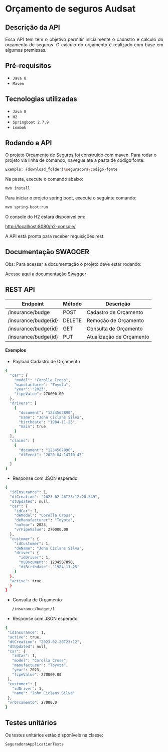 # Orçamento de seguros Audsat

## Descrição da API

<p align="justify">
  Essa API tem tem o objetivo permitir inicialmente o cadastro e cálculo do orçamento 
  de seguros. O cálculo do orçamento é realizado com base em algumas premissas.
</p>

## Pré-requisitos

- ``Java 8``
- ``Maven``

## Tecnologias utilizadas

- ``Java 8``
- ``H2``
- ``Springboot 2.7.9``
- ``Lombok``

## Rodando a API

O projeto Orçamento de Seguros foi construído com maven. 
Para rodar o projeto via linha de comando, navegue até a pasta de código fonte:
```sh
Exemplo: {download_folder}\seguradora\codigo-fonte
```

Na pasta, execute o comando abaixo:
```sh
mvn install
```

Para iniciar o projeto spring boot, execute o seguinte comando:
```sh
mvn spring-boot:run
```

O console do H2 estará disponível em:

<a href="http://localhost:8080/h2-console/" target="_blank">http://localhost:8080/h2-console/</a>

A API está pronta para receber requisições rest.

## Documentação SWAGGER

Obs: Para acessar a documentação o projeto deve estar rodando:

<a href="http://localhost:8080/swagger-ui.html" target="_blank">Acesse aqui a documentação Swagger</a>

## REST API
| Endpoint | Método| Descrição |
|----------|--------|------------|
| /insurance/budge | POST  | Cadastro de Orçamento |
| /insurance/budge{id} | DELETE  | Remoção de Orçamento |
| /insurance/budge{id} | GET  | Consulta de Orçamento |
| /insurance/budge{id} | PUT  | Atualização de Orçamento |

#### Exemplos
 - Payload Cadastro de Orçamento
```sh
{
  "car": {
    "model": "Corolla Cross",
    "manufacturer": "Toyota",
    "year": "2023",
    "fipeValue": 270000.00
  },
  "drivers": [
    {
      "document": "1234567890",
      "name": "John Ciclans Silva",
      "birthdate": "1984-11-25",
      "main": true
    }
  ],
  "claims": [
    {
      "document": "1234567890",
      "dtEvent": "2020-04-14T10:45"
    }
  ]
}
```

 - Response com JSON esperado:
```sh
{
  "idInsurance": 1,
  "dtCreation": "2023-02-26T23:12:20.549",
  "dtUpdated": null,
  "car": {
    "idCar": 1,
    "deModel": "Corolla Cross",
    "deManufacturer": "Toyota",
    "nuYear": 2023,
    "vrFipeValue": 270000.00
  },
  "customer": {
    "idCustomer": 1,
    "deName": "John Ciclans Silva",
    "driver": {
      "idDriver": 1,
      "nuDocument": 1234567890,
      "dtBirthdate": "1984-11-25"
    }
  },
  "active": true
  }
}
```

 - Consulta de Orçamento
 ```sh
	/insurance/budget/1
```

 - Response com JSON esperado:
 ```sh
{
  "idInsurance": 1,
  "active": true,
  "dtCreation": "2023-02-26T23:12",
  "dtUpdated": null,
  "car": {
    "idCar": 1,
    "model": "Corolla Cross",
    "manufacturer": "Toyota",
    "year": 2023,
    "fipeValue": 270000.00
  },
  "customer": {
    "idDriver": 1,
    "name": "John Ciclans Silva"
  },
  "vrOrcamento": 27000.0
}
```

## Testes unitários

Os testes unitários estão disponíveis na classe:
```sh
SeguradoraApplicationTests
```